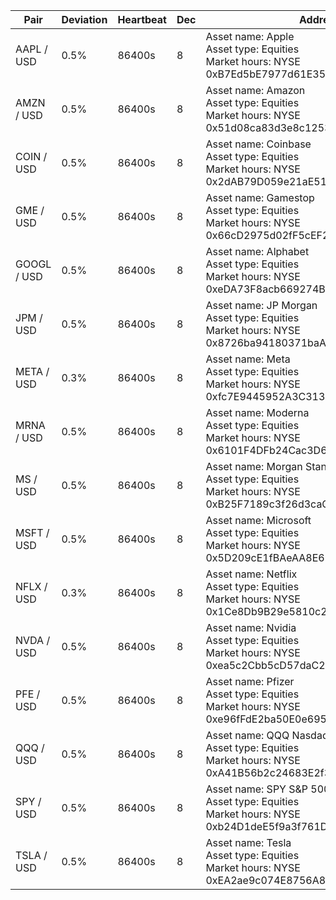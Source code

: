 | Pair       | Deviation | Heartbeat | Dec | Address and info                   |
|------------|-----------|-----------|-----|------------------------------------|
| AAPL / USD | 0.5%      | 86400s    | 8   | Asset name: Apple<br>Asset type: Equities<br>Market hours: NYSE<br>0xB7Ed5bE7977d61E3534230f3256C021e0fae0B6 |
| AMZN / USD | 0.5%      | 86400s    | 8   | Asset name: Amazon<br>Asset type: Equities<br>Market hours: NYSE<br>0x51d08ca83d3e8c12535BA8AEd33cDf2557ab5b2a |
| COIN / USD | 0.5%      | 86400s    | 8   | Asset name: Coinbase<br>Asset type: Equities<br>Market hours: NYSE<br>0x2dAB79D059e21aE519d88f978cAF39d74E31AEB |
| GME / USD  | 0.5%      | 86400s    | 8   | Asset name: Gamestop<br>Asset type: Equities<br>Market hours: NYSE<br>0x66cD2975d02fF5cEF2E05cBca12549B1a5022D |
| GOOGL / USD| 0.5%      | 86400s    | 8   | Asset name: Alphabet<br>Asset type: Equities<br>Market hours: NYSE<br>0xeDA73F8acb669274B15A977Cb0cdA57a84F18c2a |
| JPM / USD  | 0.5%      | 86400s    | 8   | Asset name: JP Morgan<br>Asset type: Equities<br>Market hours: NYSE<br>0x8726ba94180371baA2D2C143f96b6886DCACA250 |
| META / USD | 0.3%      | 86400s    | 8   | Asset name: Meta<br>Asset type: Equities<br>Market hours: NYSE<br>0xfc7E9445952A3C31369dF2d6edff9713DF5Bb |
| MRNA / USD | 0.5%      | 86400s    | 8   | Asset name: Moderna<br>Asset type: Equities<br>Market hours: NYSE<br>0x6101F4DFb24Cac3D64e28A815255B428b93639f |
| MS / USD   | 0.5%      | 86400s    | 8   | Asset name: Morgan Stanley<br>Asset type: Equities<br>Market hours: NYSE<br>0xB25F7189c3f26d3caC43b754578b67Fc8d952A |
| MSFT / USD | 0.5%      | 86400s    | 8   | Asset name: Microsoft<br>Asset type: Equities<br>Market hours: NYSE<br>0x5D209cE1fBAeAA8E69De4514A74fFB4b34560F |
| NFLX / USD | 0.3%      | 86400s    | 8   | Asset name: Netflix<br>Asset type: Equities<br>Market hours: NYSE<br>0x1Ce8Db9B29e5810c2819f37dA8559739ebeC9 |
| NVDA / USD | 0.5%      | 86400s    | 8   | Asset name: Nvidia<br>Asset type: Equities<br>Market hours: NYSE<br>0xea5c2Cbb5cD57daC24E2618b19a29F3E6969B8 |
| PFE / USD  | 0.5%      | 86400s    | 8   | Asset name: Pfizer<br>Asset type: Equities<br>Market hours: NYSE<br>0xe96fFdE2ba50E0e69520475ee1bC73ca2dEE326 |
| QQQ / USD  | 0.5%      | 86400s    | 8   | Asset name: QQQ Nasdaq 100 ETF<br>Asset type: Equities<br>Market hours: NYSE<br>0xA41B56b2c24683E2f3BdE15c14BC7ca45Bc3c4 |
| SPY / USD  | 0.5%      | 86400s    | 8   | Asset name: SPY S&P 500 ETF<br>Asset type: Equities<br>Market hours: NYSE<br>0xb24D1deE5f9a3f761D286B56d2bC44CE1D02F7e |
| TSLA / USD | 0.5%      | 86400s    | 8   | Asset name: Tesla<br>Asset type: Equities<br>Market hours: NYSE<br>0xEA2ae9c074E8756A85ABE698B2Afeb9cB57893 |

